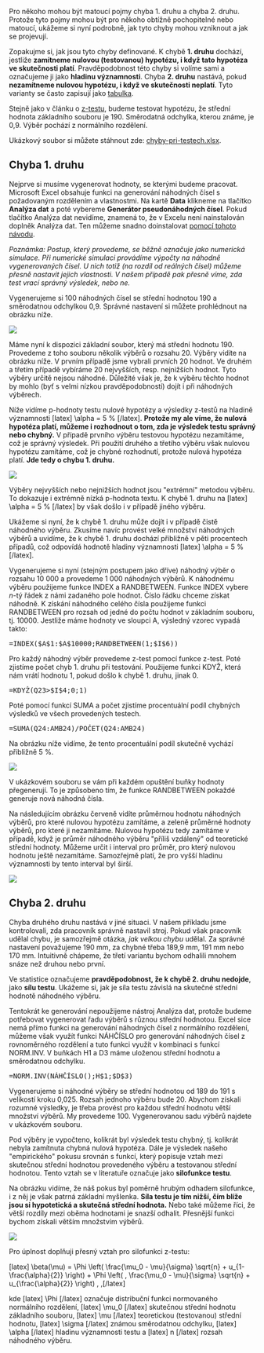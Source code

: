 Pro někoho mohou být matoucí pojmy chyba 1\. druhu a chyba 2\. druhu. Protože tyto pojmy mohou být pro někoho obtížně pochopitelné nebo matoucí, ukážeme si nyní podrobně, jak tyto chyby mohou vzniknout a jak se projevují.

Zopakujme si, jak jsou tyto chyby definované. K chybě **1. druhu** dochází, jestliže **zamítneme nulovou (testovanou) hypotézu, i když tato hypotéza ve skutečnosti platí**. Pravděpodobnost této chyby si volíme sami a označujeme ji jako **hladinu významnosti**. Chyba **2. druhu** nastává, pokud **nezamítneme nulovou hypotézu, i když ve skutečnosti neplatí**. Tyto varianty se často zapisují jako [tabulka](chyby_pri_testovani.md).

Stejně jako v článku o [z-testu](z_test.md), budeme testovat hypotézu, že střední hodnota základního souboru je 190. Směrodatná odchylka, kterou známe, je 0,9\. Výběr pochází z normálního rozdělení.

Ukázkový soubor si můžete stáhnout zde: [chyby-pri-testech.xlsx](media/jak-vznikaji-chyby/chyby-pri-testech.xlsx).

## Chyba 1. druhu

Nejprve si musíme vygenerovat hodnoty, se kterými budeme pracovat. Microsoft Excel obsahuje funkci na generování náhodných čísel s požadovaným rozdělením a vlastnostmi. Na kartě **Data** klikneme na tlačítko **Analýza dat** a poté vybereme **Generátor pseudonáhodných čísel**. Pokud tlačítko Analýza dat nevidíme, znamená to, že v Excelu není nainstalován doplněk Analýza dat. Ten můžeme snadno doinstalovat [pomocí tohoto návodu](https://support.office.com/cs-cz/article/Zaveden%C3%AD-dopl%C5%88ku-Analytick%C3%A9-n%C3%A1stroje-6a63e598-cd6d-42e3-9317-6b40ba1a66b4).

*Poznámka: Postup, který provedeme, se běžně označuje jako numerická simulace. Při numerické simulaci provádíme výpočty na náhodně vygenerovaných čísel. U nich totiž (na rozdíl od reálných čísel) můžeme přesně nastavit jejich vlastnosti. V našem případě pak přesně víme, zda test vrací správný výsledek, nebo ne.*

Vygenerujeme si 100 náhodných čísel se střední hodnotou 190 a směrodatnou odchylkou 0,9\. Správné nastavení si můžete prohlédnout na obrázku níže.


![](media/jak-vznikaji-chyby/chyba-1-druhu-generator.png)


Máme nyní k dispozici základní soubor, který má střední hodnotu 190\. Provedeme z toho souboru několik výběrů o rozsahu 20\. Výběry vidíte na obrázku níže. V prvním případě jsme vybrali prvních 20 hodnot. Ve druhém a třetím případě vybíráme 20 nejvyšších, resp. nejnižších hodnot. Tyto výběry určitě nejsou náhodné. Důležité však je, že k výběru těchto hodnot by mohlo (byť s velmi nízkou pravděpodobností) dojít i při náhodných výběrech.

Níže vidíme p-hodnoty testu nulové hypotézy a výsledky z-testů na hladině významnosti [latex] \alpha = 5 % [/latex]. **Protože my ale víme, že nulová hypotéza platí, můžeme i rozhodnout o tom, zda je výsledek testu správný nebo chybný.** V případě prvního výběru testovou hypotézu nezamítáme, což je správný výsledek. Při použití druhého a třetího výběru však nulovou hypotézu zamítáme, což je chybné rozhodnutí, protože nulová hypotéza platí. **Jde tedy o chybu 1. druhu.**

![](media/jak-vznikaji-chyby/z-test-chyba-1-druhu.png)

Výběry nejvyšších nebo nejnižších hodnot jsou "extrémní" metodou výběru. To dokazuje i extrémně nízká p-hodnota textu. K chybě 1\. druhu na [latex] \alpha = 5 % [/latex] by však došlo i v případě jiného výběru.

Ukážeme si nyní, že k chybě 1\. druhu může dojít i v případě čistě náhodného výběru. Zkusíme navíc provést velké množství náhodných výběrů a uvidíme, že k chybě 1\. druhu dochází přibližně v pěti procentech případů, což odpovídá hodnotě hladiny významnosti [latex] \alpha = 5 % [/latex].

Vygenerujeme si nyní (stejným postupem jako dříve) náhodný výběr o rozsahu 10 000 a provedeme 1 000 náhodných výběrů. K náhodnému výběru použijeme funkce INDEX a RANDBETWEEN. Funkce INDEX vybere _n_-tý řádek z námi zadaného pole hodnot. Číslo řádku chceme získat náhodně. K získání náhodného celého čísla použijeme funkci RANDBETWEEN pro rozsah od jedné do počtu hodnot v základním souboru, tj. 10000\. Jestliže máme hodnoty ve sloupci A, výsledný vzorec vypadá takto:

<pre>=INDEX($A$1:$A$10000;RANDBETWEEN(1;$I$6))</pre>

Pro každý náhodný výběr provedeme z-test pomocí funkce z-test. Poté zjistíme počet chyb 1\. druhu při testování. Použijeme funkci KDYŽ, která nám vrátí hodnotu 1, pokud došlo k chybě 1\. druhu, jinak 0.

<pre>=KDYŽ(Q23>$I$4;0;1)</pre>

Poté pomocí funkcí SUMA a počet zjistíme procentuální podíl chybných výsledků ve všech provedených testech.

<pre>=SUMA(Q24:AMB24)/POČET(Q24:AMB24)</pre>

Na obrázku níže vidíme, že tento procentuální podíl skutečně vychází přibližně 5 %.

![](media/jak-vznikaji-chyby/chyba-1-druhu-vysledek1.png)


V ukázkovém souboru se vám při každém opuštění buňky hodnoty přegenerují. To je způsobeno tím, že funkce RANDBETWEEN pokaždé generuje nová náhodná čísla.

Na následujícím obrázku červeně vidíte průměrnou hodnotu náhodných výběrů, pro které nulovou hypotézu zamítáme, a zeleně průměrné hodnoty výběrů, pro které ji nezamítáme. Nulovou hypotézu tedy zamítáme v případě, když je průměr náhodného výběru "příliš vzdálený" od teoretické střední hodnoty. Můžeme určit i interval pro průměr, pro který nulovou hodnotu ještě nezamítáme. Samozřejmě platí, že pro vyšší hladinu významnosti by tento interval byl širší.

![](media/jak-vznikaji-chyby/chyba-1-druhu-generator.png)

## Chyba 2. druhu

Chyba druhého druhu nastává v jiné situaci. V našem příkladu jsme kontrolovali, zda pracovník správně nastavil stroj. Pokud však pracovník udělal chybu, je samozřejmě otázka, _jak velkou chybu_ udělal. Za správné nastavení považujeme 190 mm, za chybné třeba 189,9 mm, 191 mm nebo 170 mm. Intuitivně chápeme, že třetí variantu bychom odhalili mnohem snáze než druhou nebo první.

Ve statistice označujeme **pravděpodobnost, že k chybě 2\. druhu nedojde**, jako **sílu testu**. Ukážeme si, jak je síla testu závislá na skutečné střední hodnotě náhodného výběru.

Tentokrát ke generování nepoužijeme nástroj Analýza dat, protože budeme potřebovat vygenerovat řadu výběrů s různou střední hodnotou. Excel sice nemá přímo funkci na generování náhodných čísel z normálního rozdělení, můžeme však využít funkci NÁHČÍSLO pro generování náhodných čísel z rovnoměrného rozdělení a tuto funkci využít v kombinaci s funkcí NORM.INV. V buňkách H1 a D3 máme uloženou střední hodnotu a směrodatnou odchylku.

<pre>=NORM.INV(NÁHČÍSLO();H$1;$D$3)</pre>

Vygenerujeme si náhodné výběry se střední hodnotou od 189 do 191 s velikostí kroku 0,025\. Rozsah jednoho výběru bude 20\. Abychom získali rozumné výsledky, je třeba provést pro každou střední hodnotu větší množství výběrů. My provedeme 100\. Vygenerovanou sadu výběrů najdete v ukázkovém souboru.

Pod výběry je vypočteno, kolikrát byl výsledek testu chybný, tj. kolikrát nebyla zamítnuta chybná nulová hypotéza. Dále je výsledek našeho "empirického" pokusu srovnán s funkcí, který popisuje vztah mezi skutečnou střední hodnotou provedeného výběru a testovanou střední hodnotou. Tento vztah se v literatuře označuje jako **silofunkce testu**.

Na obrázku vidíme, že náš pokus byl poměrně hrubým odhadem silofunkce, i z něj je však patrná základní myšlenka. **Síla testu je tím nižší, čím blíže jsou si hypotetická a skutečná střední hodnota.** Nebo také můžeme říci, že větší rozdíly mezi oběma hodnotami je snazší odhalit. Přesnější funkci bychom získali větším množstvím výběrů.

![](media/jak-vznikaji-chyby/z-test-stat-second-error-avg-dep.png)

Pro úplnost doplňuji přesný vztah pro silofunkci z-testu:

[latex] \beta(\mu) = \Phi \left( \frac{\mu_0 - \mu}{\sigma} \sqrt{n} + u_{1-\frac{\alpha}{2}} \right) + \Phi \left( \, \frac{\mu_0 - \mu}{\sigma} \sqrt{n} + u_{\frac{\alpha}{2}} \right) \, ,[/latex]

kde [latex] \Phi [/latex] označuje distribuční funkci normovaného normálního rozdělení, [latex] \mu_0 [/latex] skutečnou střední hodnotu základního souboru, [latex] \mu [/latex] teoretickou (testovanou) střední hodnotu, [latex] \sigma [/latex] známou směrodatnou odchylku, [latex] \alpha [/latex] hladinu významnosti testu a [latex] n [/latex] rozsah náhodného výběru.
